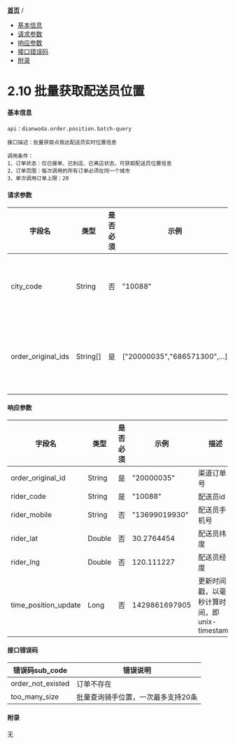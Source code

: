 [**首页**](https://open-qa1.dwbops.com/) /


- <a href="#基本信息">基本信息</a>
- <a href="#请求参数">请求参数</a>
- <a href="#响应参数">响应参数</a>
- <a href="#接口错误码">接口错误码</a>
- <a href="#附录">附录</a>


# 2.10 批量获取配送员位置

#### 基本信息
```
api：dianwoda.order.position.batch-query

接口描述：批量获取点我达配送员实时位置信息

调用条件：
1、订单状态：仅已接单、已到店、已离店状态，可获取配送员位置信息
2、订单范围：每次调用的所有订单必须在同一个城市
3、单次调用订单上限：20
```

#### 请求参数
字段名 | 类型 | 是否必须 | 示例 | 描述
---|---|---|---|---
city\_code|String|否|"10088"|详见附件-行政区划代码
order\_original\_ids|String[]|是|["20000035","686571300",…]|商户订单编号，最多20个

#### 响应参数
字段名 | 类型 | 是否必须 | 示例 | 描述
---|---|---|---|---
order\_original\_id|String|是|"20000035"|渠道订单号
rider\_code|String|是|"10088"|配送员id
rider\_mobile|String|否|"13699019930"|配送员手机号
rider\_lat|Double|否|30.2764454|配送员纬度
rider\_lng|Double|否|120.111227|配送员经度
time\_position\_update|Long|否|1429861697905|更新时间戳，以毫秒计算时间，即unix-timestamp


#### 接口错误码
错误码sub_code | 错误说明
---|---|
order\_not\_existed|订单不存在
too\_many\_size|批量查询骑手位置，一次最多支持20条

#### 附录
无